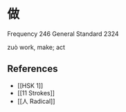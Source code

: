 # 做
Frequency 246
General Standard 2324

zuò
work, make; act

## References
- [[HSK 1]]
- [[11 Strokes]]
- [[人 Radical]]